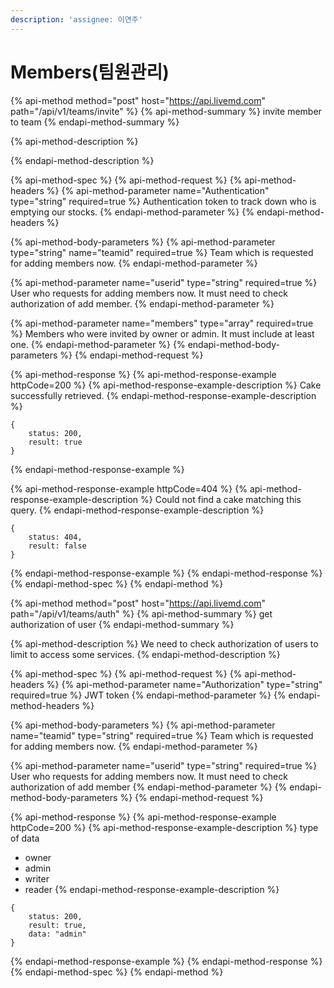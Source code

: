 ```yaml
---
description: 'assignee: 이연주'
---
```


# Members\(팀원관리\)

{% api-method method="post" host="https://api.livemd.com" path="/api/v1/teams/invite" %}
{% api-method-summary %}
invite member to team 
{% endapi-method-summary %}

{% api-method-description %}

{% endapi-method-description %}

{% api-method-spec %}
{% api-method-request %}
{% api-method-headers %}
{% api-method-parameter name="Authentication" type="string" required=true %}
Authentication token to track down who is emptying our stocks.
{% endapi-method-parameter %}
{% endapi-method-headers %}

{% api-method-body-parameters %}
{% api-method-parameter type="string" name="teamid" required=true %}
Team which is requested for adding members now.
{% endapi-method-parameter %}

{% api-method-parameter name="userid" type="string" required=true %}
User who requests for adding members now. It must need to check authorization of add member.
{% endapi-method-parameter %}

{% api-method-parameter name="members" type="array" required=true %}
Members who were invited by owner or admin. It must include at least one.
{% endapi-method-parameter %}
{% endapi-method-body-parameters %}
{% endapi-method-request %}

{% api-method-response %}
{% api-method-response-example httpCode=200 %}
{% api-method-response-example-description %}
Cake successfully retrieved.
{% endapi-method-response-example-description %}

```
{
    status: 200,
    result: true
}
```
{% endapi-method-response-example %}

{% api-method-response-example httpCode=404 %}
{% api-method-response-example-description %}
Could not find a cake matching this query.
{% endapi-method-response-example-description %}

```
{
    status: 404,
    result: false
}
```
{% endapi-method-response-example %}
{% endapi-method-response %}
{% endapi-method-spec %}
{% endapi-method %}

{% api-method method="post" host="https://api.livemd.com" path="/api/v1/teams/auth" %}
{% api-method-summary %}
get authorization of user 
{% endapi-method-summary %}

{% api-method-description %}
We need to check authorization of users to limit to access some services.
{% endapi-method-description %}

{% api-method-spec %}
{% api-method-request %}
{% api-method-headers %}
{% api-method-parameter name="Authorization" type="string" required=true %}
JWT token
{% endapi-method-parameter %}
{% endapi-method-headers %}

{% api-method-body-parameters %}
{% api-method-parameter name="teamid" type="string" required=true %}
Team which is requested for adding members now.
{% endapi-method-parameter %}

{% api-method-parameter name="userid" type="string" required=true %}
User who requests for adding members now. It must need to check authorization of add member
{% endapi-method-parameter %}
{% endapi-method-body-parameters %}
{% endapi-method-request %}

{% api-method-response %}
{% api-method-response-example httpCode=200 %}
{% api-method-response-example-description %}
type of data  
- owner  
- admin  
- writer  
- reader
{% endapi-method-response-example-description %}

```
{
    status: 200,
    result: true,
    data: "admin"
}
```
{% endapi-method-response-example %}
{% endapi-method-response %}
{% endapi-method-spec %}
{% endapi-method %}

